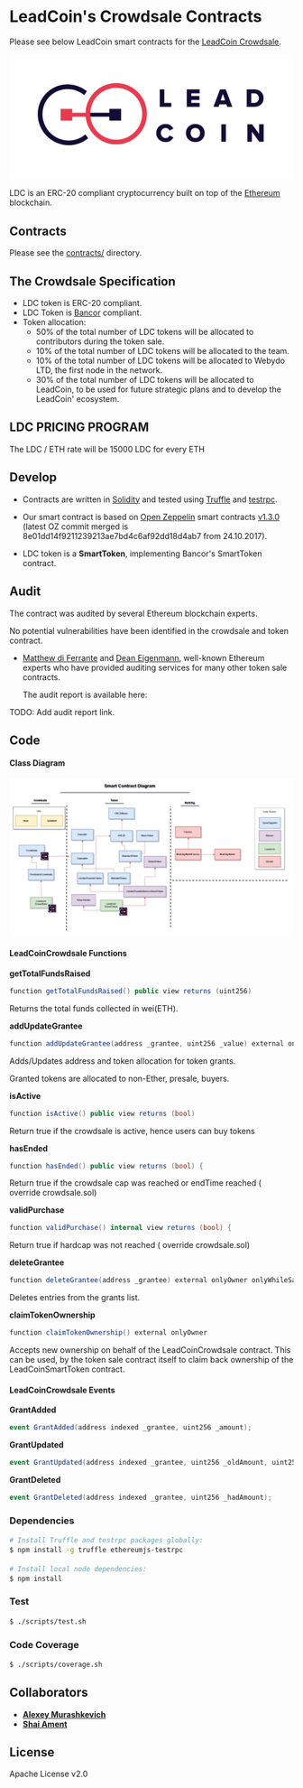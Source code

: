 # LeadCoin's Crowdsale Contracts

Please see below LeadCoin smart contracts for the [LeadCoin Crowdsale][leadcoin].

![leadcoin Token](images/logo.png)

LDC is an ERC-20 compliant cryptocurrency built on top of the [Ethereum][ethereum] blockchain.


## Contracts

Please see the [contracts/](contracts) directory.

## The Crowdsale Specification
*	LDC token is ERC-20 compliant.
*	LDC Token is [Bancor][bancor] compliant.
*	Token allocation:
	* 50% of the total number of LDC tokens will be allocated to contributors during the token sale.
	* 10% of the total number of LDC tokens will be allocated to the team.
	* 10% of the total number of LDC tokens will be allocated to Webydo LTD, the first node in the network.
	* 30% of the total number of LDC tokens will be allocated to LeadCoin, to be used for future strategic plans and to develop the LeadCoin' ecosystem.

## LDC PRICING PROGRAM
The LDC / ETH rate will be 15000 LDC for every ETH



## Develop

* Contracts are written in [Solidity][solidity] and tested using [Truffle][truffle] and [testrpc][testrpc].

* Our smart contract is based on [Open Zeppelin][openzeppelin] smart contracts [v1.3.0][openzeppelin_v1.3.0] (latest OZ commit merged is 8e01dd14f9211239213ae7bd4c6af92dd18d4ab7 from 24.10.2017).

* LDC token is a **SmartToken**, implementing Bancor's SmartToken contract.

## Audit

The contract was audited by several Ethereum blockchain experts.

No potential vulnerabilities have been identified in the crowdsale and token contract.

* [Matthew di Ferrante][mattdf] and [Dean Eigenmann][decnus], well-known Ethereum experts who have provided auditing services for many other token sale contracts. 

  The audit report is available here:
     
TODO: Add audit report link.
  
## Code
 
#### Class Diagram  

![Class Diagram](images/LeadcoinCrowdSale.jpg)

#### LeadCoinCrowdsale Functions


**getTotalFundsRaised**
```cs
function getTotalFundsRaised() public view returns (uint256)
```
Returns the total funds collected in wei(ETH).

**addUpdateGrantee**
```cs
function addUpdateGrantee(address _grantee, uint256 _value) external onlyOwner onlyWhileSale
```
Adds/Updates address and token allocation for token grants.

Granted tokens are allocated to non-Ether, presale, buyers.

**isActive**
```cs
function isActive() public view returns (bool)
```
Return true if the crowdsale is active, hence users can buy tokens


**hasEnded**
```cs
function hasEnded() public view returns (bool) {
```
Return true if the crowdsale cap was reached or endTime reached ( override crowdsale.sol)


**validPurchase**
```cs
function validPurchase() internal view returns (bool) {
```
Return true if hardcap was not reached ( override crowdsale.sol)


**deleteGrantee**
```cs
function deleteGrantee(address _grantee) external onlyOwner onlyWhileSale
```
Deletes entries from the grants list.


**claimTokenOwnership**
```cs
function claimTokenOwnership() external onlyOwner
```
Accepts new ownership on behalf of the LeadCoinCrowdsale contract. This can be used, by the token sale contract itself to claim back ownership of the LeadCoinSmartToken contract.

#### LeadCoinCrowdsale Events

**GrantAdded**
```cs
event GrantAdded(address indexed _grantee, uint256 _amount);
```


**GrantUpdated**
```cs
event GrantUpdated(address indexed _grantee, uint256 _oldAmount, uint256 _newAmount);
```


**GrantDeleted**
```cs
event GrantDeleted(address indexed _grantee, uint256 _hadAmount);
```

### Dependencies

```bash
# Install Truffle and testrpc packages globally:
$ npm install -g truffle ethereumjs-testrpc

# Install local node dependencies:
$ npm install
```

### Test

```bash
$ ./scripts/test.sh
```


### Code Coverage

```bash
$ ./scripts/coverage.sh
```

## Collaborators

* **[Alexey Murashkevich](https://github.com/alexeym2012)**
* **[Shai Ament](https://github.com/doubleorseven)**


## License

Apache License v2.0


[leadcoin]: https://www.leadcoin.network
[ethereum]: https://www.ethereum.org/

[solidity]: https://solidity.readthedocs.io/en/develop/
[truffle]: http://truffleframework.com/
[testrpc]: https://github.com/ethereumjs/testrpc
[bancor]: https://github.com/bancorprotocol/contracts
[openzeppelin]: https://openzeppelin.org
[openzeppelin_v1.3.0]: https://github.com/OpenZeppelin/zeppelin-solidity/releases/tag/v1.3.0
[mattdf]: http://github.com/mattdf
[decnus]: http://github.com/decanus